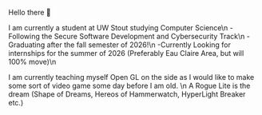 Hello there 👋

I am currently a student at UW Stout studying Computer Science\n
  -Following the Secure Software Development and Cybersecurity Track\n
  -Graduating after the fall semester of 2026!\n
  -Currently Looking for internships for the summer of 2026 (Preferably Eau Claire Area, but will 100% move)\n

I am currently teaching myself Open GL on the side as I would like to make some sort of video game some day before I am old. \n
  A Rogue Lite is the dream (Shape of Dreams, Hereos of Hammerwatch, HyperLight Breaker etc.)
